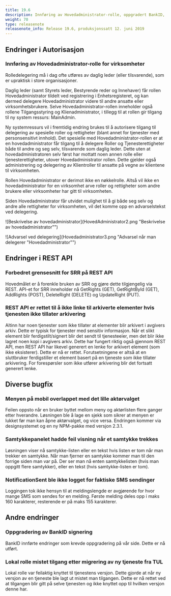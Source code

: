 ```yaml
---
title: 19.6
description: Innføring av Hovedadministrator-rolle, oppgradert BankID, meny på mobil rettet og mindre endringer
weight: 70
type: releasenote
releasenote_info: Release 19.6, produksjonssatt 12. juni 2019
---
```


## Endringer i Autorisasjon

### Innføring av Hovedadministrator-rolle for virksomheter

Rolledelegering må i dag ofte utføres av daglig leder (eller tilsvarende), som er upraktisk i store organisasjoner.

Daglig leder (samt Styrets leder, Bestyrende reder og Innehaver) får rollen Hovedadministrator tildelt ved registrering
i Enhetsregisteret, og kan dermed delegere Hovedadministrator videre til andre ansatte eller virksomhetsbrukere.
Selve Hovedadministrator-rollen inneholder også rollene Tilgangsstyring og Klienadministrator, i tillegg til at rollen gir tilgang til ny system ressurs: MainAdmin.

Ny systemressurs vil i fremtidig endring brukes til å autorisere tilgang til delegering av spesielle roller og rettigheter (blant annet for tjenester med personsensitivt innhold).
Det spesielle med Hovedadministrator-rollen er at en hovedadministrator får tilgang til å delegere Roller og Tjenesterettigheter både til andre og seg selv, tilsvarende som daglig leder.
Dette uten at hovedadministratoren selv først har mottatt noen annen rolle eller tjenesterettigheter, utover Hovedadministrator rollen.
Dette gjelder også administrering og delegering av Klientroller til ansatte på vegne av klientene til virksomheten.

Rollen Hovedadministrator er derimot ikke en nøkkelrolle.
Altså vil ikke en hovedadministrator for en virksomhet arve roller og rettigheter som andre brukere eller virksomheter har gitt til virksomheten.

Siden Hovedadministrator får utvidet mulighet til å gi både seg selv og andre alle rettigheter for virksomheten, vil det komme opp en advarselstekst ved delegering.

![Beskrivelse av hovedadministrator](HovedAdministrator2.png "Beskrivelse av hovedadministrator"")


![Advarsel ved delegering](Hovedadministrator3.png "Advarsel når man delegerer "Hovedadministrator"")

## Endringer i REST API

### Forbedret grensesnitt for SRR på REST API

Hovedmålet er å forenkle bruken av SRR og gjøre dette tilgjengelig via REST.
API-et for SRR inneholder nå GetRights (GET), GetRightById (GET), AddRights (POST), DeleteRight (DELETE) og UpdateRight (PUT).

### REST API er rettet til å ikke linke til arkiverte elementer hvis tjenesten ikke tillater arkivering

Altinn har noen tjenester som ikke tillater at elementer blir arkivert i avgivers arkiv. Dette er typisk for tjenester med sensitiv informasjon.
Når et slikt element blir ferdigstilt/signert blir det sendt til tjenesteeier, men det blir ikke lagret noen kopi i avgivers arkiv.
Dette har fungert riktig også gjennom REST API, men REST API har likevel generert en lenke for arkivert element (som ikke eksisterer).
Dette er nå er rettet. Forutsetningene er altså at en sluttbruker ferdigstiller et element basert på en tjeneste som ikke tillater arkivering.
For forespørsler som ikke utfører arkivering blir det fortsatt generert lenke.

## Diverse bugfix

### Menyen på mobil overlappet med det lille aktørvalget

Feilen oppsto når en bruker byttet mellom meny og aktørlisten flere ganger etter hverandre.
Løsningen ble å lage en sjekk som sikrer at menyen er lukket før man kan åpne aktørvalget, og vice versa.
Endringen kommer via designsystemet og en ny NPM-pakke med versjon 2.3.1.

### Samtykkepanelet hadde feil visning når et samtykke trekkes

Løsningen viser nå samtykke-listen eller en tekst hvis listen er tom når man trekker en samtykke.
Når man fjerner en samtykke kommer man til den forrige siden man var på.
Der ser man nå enten samtykkelisten (hvis man oppgitt flere samtykker), eller en tekst (hvis samtykke-listen er tom).

### NotificationSent ble ikke logget for faktiske SMS sendinger

Loggingen tok ikke hensyn til at meldingslengde er avgjørende for hvor mange SMS som sendes for en melding.
Første melding deles opp i maks 160 karakterer, resterende er på maks 155 karakterer.

## Andre endringer

### Oppgradering av BankID signering

BankID innførte endringer som krevde oppgradering på vår side. Dette er nå utført.

### Lokal rolle mistet tilgang etter migrering av ny tjeneste fra TUL

Lokal rolle var feilaktig knyttet til tjenestens versjon. Dette gjorde at når ny versjon av en tjeneste ble lagt ut mistet man tilgangen.
Dette er nå rettet ved at tilgangen blir gitt på selve tjenesten og ikke knyttet opp til hvilken versjon denne har.
